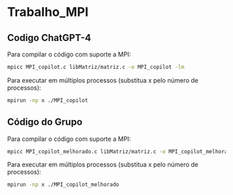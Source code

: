 # Trabalho_MPI
## Codigo ChatGPT-4
Para compilar o código com suporte a MPI:
```bash
mpicc MPI_copilot.c libMatriz/matriz.c -o MPI_copilot -lm
```

Para executar em múltiplos processos (substitua x pelo número de processos):
```bash
mpirun -np x ./MPI_copilot
```

## Código do Grupo
Para compilar o código com suporte a MPI:
```bash
mpicc MPI_copilot_melhorado.c libMatriz/matriz.c -o MPI_copilot_melhorado -lm
```

Para executar em múltiplos processos (substitua x pelo número de processos):
```bash
mpirun -np x ./MPI_copilot_melhorado
```